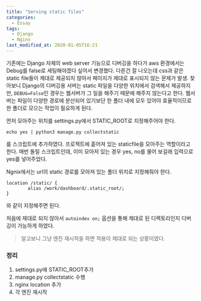 ```yaml
---
title: "Serving static files"
categories:
  - Essay
tags:
  - Django
  - Nginx
last_modified_at: 2020-01-05T16:21
---
```


기존에는 Django 자체의 web server 기능으로 디버깅을 하다가 
aws 환경에서는 Debug를 false로 세팅해야겠다 싶어서 변경했다.
다른건 잘 나오는데 css과 같은 static file들이 제대로 제공되지 않아서 페이지가 제대로 표시되지 않는 문제가 발생.
찾아보니 Django의 디버깅용 서버는 static 파일을 다양한 위치에서 검색해서 제공하지만,
`DEBUG=False`인 경우는 웹서버가 그 일을 해주기 때문에 해주지 않는다고 한다.
웹서버는 파일이 다양한 경로에 분산되어 있기보단 한 폴더 내에 모두 있어야 효율적이므로 한 폴더로 모으는 작업이 필요하게 된다.

먼저 모아주는 위치를 settings.py에서 STATIC_ROOT로 지정해주어야 한다.
```
echo yes | python3 manage.py collectstatic
```
를 스크립트에 추가하였다.
프로젝트에 흩어져 있는 staticfile을 모아주는 역할이라고 한다.
매번 돌릴 스크립트인데, 이미 모아저 있는 경우 yes, no를 물어 보길래 입력으로 yes를 넣어주었다.

Ngnix에서는 url의 static 경로를 모아져 있는 폴더 위치로 지정해줘야 한다.

```
location /static/ {
        alias /work/dashboard/.static_root/;
}
```
와 같이 지정해주면 된다.

처음에 제대로 되지 않아서 
`autoindex on;` 옵션을 통해 제대로 된 디렉토리인지 디버깅이 가능하게 하였다.
> 알고보니 그냥 엔진 재시작을 하면 적용이 제대로 되는 상황이였다.

### 정리
1. settings.py에 STATIC_ROOT추가
2. manage.py collectstatic 수행
3. nginx location 추가
4. 각 엔진 재시작